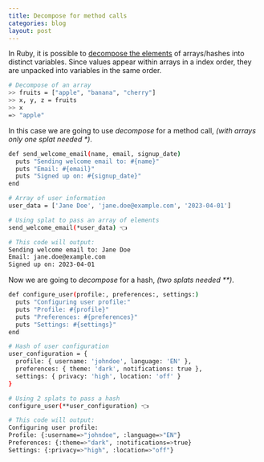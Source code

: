 ```yaml
---
title: Decompose for method calls
categories: blog
layout: post
---
```



In Ruby, it is possible to [decompose the elements](https://docs.ruby-lang.org/en/3.1/syntax/assignment_rdoc.html#label-Array+Decomposition) of arrays/hashes into distinct variables. Since values appear within arrays in a index order, they are unpacked into variables in the same order.

```bash
# Decompose of an array
>> fruits = ["apple", "banana", "cherry"]
>> x, y, z = fruits
>> x
=> "apple"
```

In this case we are going to use *decompose* for a method call, <em>(with arrays only one splat needed *)</em>.

```bash
def send_welcome_email(name, email, signup_date)
  puts "Sending welcome email to: #{name}"
  puts "Email: #{email}"
  puts "Signed up on: #{signup_date}"
end

# Array of user information
user_data = ['Jane Doe', 'jane.doe@example.com', '2023-04-01']

# Using splat to pass an array of elements
send_welcome_email(*user_data) 👈

# This code will output:
Sending welcome email to: Jane Doe
Email: jane.doe@example.com
Signed up on: 2023-04-01
```

Now we are going to *decompose* for a hash, <em>(two splats needed **)</em>.


``` bash
def configure_user(profile:, preferences:, settings:)
  puts "Configuring user profile:"
  puts "Profile: #{profile}"
  puts "Preferences: #{preferences}"
  puts "Settings: #{settings}"
end

# Hash of user configuration
user_configuration = {
  profile: { username: 'johndoe', language: 'EN' },
  preferences: { theme: 'dark', notifications: true },
  settings: { privacy: 'high', location: 'off' }
}

# Using 2 splats to pass a hash
configure_user(**user_configuration) 👈

# This code will output:
Configuring user profile:
Profile: {:username=>"johndoe", :language=>"EN"}
Preferences: {:theme=>"dark", :notifications=>true}
Settings: {:privacy=>"high", :location=>"off"}
```